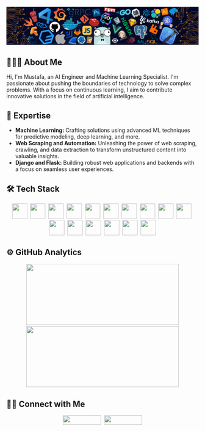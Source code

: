 ![](assets/header.png)

## 👨🏻‍💻 About Me

Hi, I'm Mustafa, an AI Engineer and Machine Learning Specialist. I'm passionate about pushing the boundaries of technology to solve complex problems. With a focus on continuous learning, I aim to contribute innovative solutions in the field of artificial intelligence.

## 🤖 Expertise

*   **Machine Learning:** Crafting solutions using advanced ML techniques for predictive modeling, deep learning, and more.
*   **Web Scraping and Automation:** Unleashing the power of web scraping, crawling, and data extraction to transform unstructured content into valuable insights.
*   **Django and Flask:** Building robust web applications and backends with a focus on seamless user experiences.

## 🛠 Tech Stack

<p align="center">
  <img width="40px" height="40px" src="https://cdn.jsdelivr.net/gh/devicons/devicon/icons/python/python-original.svg">&nbsp;
  <img width="40px" height="40px" src="https://cdn.jsdelivr.net/gh/devicons/devicon/icons/javascript/javascript-original.svg">&nbsp;
  <img width="40px" height="40px" src="https://cdn.jsdelivr.net/gh/devicons/devicon/icons/cplusplus/cplusplus-original.svg">&nbsp;
  <img width="40px" height="40px" src="https://cdn.jsdelivr.net/gh/devicons/devicon/icons/tensorflow/tensorflow-original.svg">&nbsp;
  <img width="40px" height="40px" src="https://cdn.jsdelivr.net/gh/devicons/devicon/icons/pytorch/pytorch-original.svg">&nbsp;
  <img width="40px" height="40px" src="https://cdn.jsdelivr.net/gh/devicons/devicon/icons/numpy/numpy-original.svg">&nbsp;
  <img width="40px" height="40px" src="https://cdn.jsdelivr.net/gh/devicons/devicon/icons/pandas/pandas-original.svg">&nbsp;
  <img width="40px" height="40px" src="https://cdn.jsdelivr.net/gh/devicons/devicon/icons/django/django-plain.svg">&nbsp;
  <img width="40px" height="40px" src="https://cdn.jsdelivr.net/gh/devicons/devicon/icons/flask/flask-original.svg">&nbsp;
  <img width="40px" height="40px" src="https://cdn.jsdelivr.net/gh/devicons/devicon/icons/opencv/opencv-original.svg">&nbsp;
  <img width="40px" height="40px" src="https://cdn.jsdelivr.net/gh/devicons/devicon/icons/selenium/selenium-original.svg">&nbsp;
  <img width="40px" height="40px" src="https://cdn.jsdelivr.net/gh/devicons/devicon/icons/git/git-original.svg">&nbsp;
  <img width="40px" height="40px" src="https://cdn.jsdelivr.net/gh/devicons/devicon/icons/linux/linux-original.svg">&nbsp;
  <img width="40px" height="40px" src="https://cdn.jsdelivr.net/gh/devicons/devicon/icons/docker/docker-original-wordmark.svg">&nbsp;
  <img width="40px" height="40px" src="https://cdn.jsdelivr.net/gh/devicons/devicon/icons/amazonwebservices/amazonwebservices-original-wordmark.svg">&nbsp;
  <img width="40px" height="40px" src="https://cdn.jsdelivr.net/gh/devicons/devicon/icons/digitalocean/digitalocean-original.svg">
</p>

## ⚙️ GitHub Analytics

<p align="center">
  <img width="400px" height="160px"  src="https://github-readme-stats-eight-theta.vercel.app/api?username=henalon0&show_icons=true&theme=algolia&include_all_commits=true&card_width=500"/>
  <img width="400px" height="160px"  src="https://github-readme-stats-eight-theta.vercel.app/api/top-langs/?username=henalon0&langs_count=6&theme=algolia&hide_progress=true&card_width=500"/>
</p>

## 🤝🏻 Connect with Me

<p align="center">
  <a href="https://www.linkedin.com/in/mustafakel/"><img width="100px" height="25px" src="https://img.shields.io/badge/Mustafa_Kel-0077B5?logo=linkedin"/></a>&nbsp;
  <a href="https://www.upwork.com/freelancers/mustafakel"><img width="100px" height="25px" src="https://img.shields.io/badge/Mustafa_Kel-4fab4a?logo=upwork&logoColor=white"/></a>
</p>
